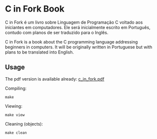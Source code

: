 C in Fork Book
==============

C in Fork é um livro sobre Linguagem de Programação C voltado aos iniciantes em computadores.
Ele será inicialmente escrito em Português, contudo com planos de ser traduzido para o Inglês.

C in Fork is a book about the C programming language addressing beginners in computers.
It will be originally written in Portuguese but with plans to be translated into English.


Usage
-----

The pdf version is available already:
[c_in_fork.pdf](https://github.com/c0defellas/c.in.fork.book/raw/master/c_in_fork.pdf)


Compiling:

`make`

Viewing:

`make view`

Cleaning (objects):

`make clean`
